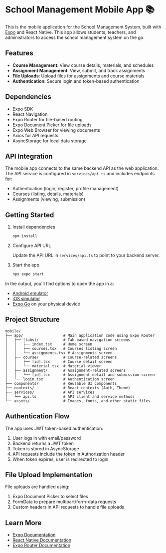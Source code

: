 # School Management Mobile App 📚

This is the mobile application for the School Management System, built with [Expo](https://expo.dev) and React Native. This app allows students, teachers, and administrators to access the school management system on the go.

## Features

- **Course Management**: View course details, materials, and schedules
- **Assignment Management**: View, submit, and track assignments
- **File Uploads**: Upload files for assignments and course materials
- **Authentication**: Secure login and token-based authentication

## Dependencies

- Expo SDK
- React Navigation
- Expo Router for file-based routing
- Expo Document Picker for file uploads
- Expo Web Browser for viewing documents
- Axios for API requests
- AsyncStorage for local data storage

## API Integration

The mobile app connects to the same backend API as the web application. The API service is configured in `services/api.ts` and includes endpoints for:

- Authentication (login, register, profile management)
- Courses (listing, details, materials)
- Assignments (viewing, submission)

## Getting Started

1. Install dependencies

   ```bash
   npm install
   ```

2. Configure API URL

   Update the API URL in `services/api.ts` to point to your backend server.

3. Start the app

   ```bash
   npx expo start
   ```

In the output, you'll find options to open the app in a:

- [Android emulator](https://docs.expo.dev/workflow/android-studio-emulator/)
- [iOS simulator](https://docs.expo.dev/workflow/ios-simulator/)
- [Expo Go](https://expo.dev/go) on your physical device

## Project Structure

```
mobile/
├── app/                  # Main application code using Expo Router
│   ├── (tabs)/           # Tab-based navigation screens
│   │   ├── index.tsx     # Home screen
│   │   ├── courses.tsx   # Courses listing screen
│   │   └── assignments.tsx # Assignments screen
│   ├── course/           # Course-related screens
│   │   ├── [id].tsx      # Course detail screen
│   │   └── material.tsx  # Material viewer
│   ├── assignment/       # Assignment-related screens
│   │   └── [id].tsx      # Assignment detail and submission screen
│   └── login.tsx         # Authentication screen
├── components/           # Reusable UI components
├── contexts/             # React contexts (Auth, Theme)
├── services/             # API services
│   └── api.ts            # API client and service methods
└── assets/               # Images, fonts, and other static files
```

## Authentication Flow

The app uses JWT token-based authentication:

1. User logs in with email/password
2. Backend returns a JWT token
3. Token is stored in AsyncStorage
4. API requests include the token in Authorization header
5. When token expires, user is redirected to login

## File Upload Implementation

File uploads are handled using:

1. Expo Document Picker to select files
2. FormData to prepare multipart/form-data requests
3. Custom headers in API requests to handle file uploads

## Learn More

- [Expo Documentation](https://docs.expo.dev/)
- [React Native Documentation](https://reactnative.dev/)
- [Expo Router Documentation](https://docs.expo.dev/router/introduction/)
